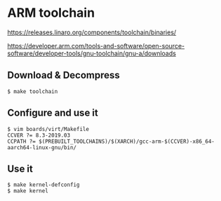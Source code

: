 
# ARM toolchain

https://releases.linaro.org/components/toolchain/binaries/

https://developer.arm.com/tools-and-software/open-source-software/developer-tools/gnu-toolchain/gnu-a/downloads

## Download & Decompress

    $ make toolchain

## Configure and use it

    $ vim boards/virt/Makefile
    CCVER ?= 8.3-2019.03
    CCPATH ?= $(PREBUILT_TOOLCHAINS)/$(XARCH)/gcc-arm-$(CCVER)-x86_64-aarch64-linux-gnu/bin/ 

## Use it

    $ make kernel-defconfig
    $ make kernel
